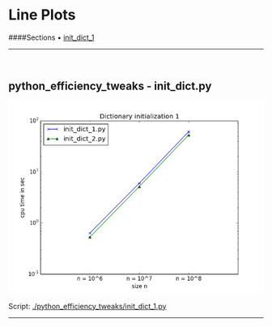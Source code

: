 # Line Plots

####Sections
&#8226; [init_dict_1](#init_dict_1)<br>


-------
<a name="init_dict_1"></a>
<br>

## python_efficiency_tweaks - init_dict.py

![./python_efficiency_tweaks/init_dict_1.png](./python_efficiency_tweaks/init_dict_1.png)

Script: [./python_efficiency_tweaks/init_dict_1.py](./python_efficiency_tweaks/init_dict_1.py)

-----
